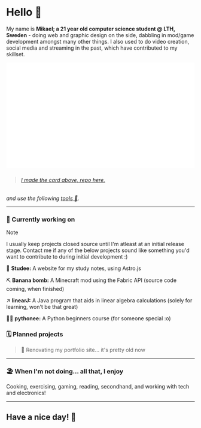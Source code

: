 # Hello 👋

My name is **Mikael; a 21 year old computer science student @ LTH, Sweden** - doing web and graphic design on the side, dabbling in mod/game development amongst many other things. I also used to do video creation, social media and streaming in the past, which have contributed to my skillset.

![](https://raw.githubusercontent.com/mikael-ros/profile-card/main/profile-card.svg)
> ###### [I made the card above, repo here.](https://github.com/mikael-ros/profile-card)

_and use the following [tools 🧰](tools.md)._

---

### 📆 Currently working on

> [!NOTE]
> I usually keep projects closed source until I'm atleast at an initial release stage. Contact me if any of the below projects sound like something you'd want to contribute to during initial development :)

📕 **Studee:** A website for my study notes, using Astro.js

⛏️ **Banana bomb:** A Minecraft mod using the Fabric API (source code coming, when finished)

↗️ **linearJ:** A Java program that aids in linear algebra calculations (solely for learning, won't be that great)

🧑‍🏫 **pythonee:** A Python beginners course (for someone special :o)

### 🗓️ Planned projects
> 🔨 Renovating my portfolio site... it's pretty old now

---

### 🏖️ When I'm not doing... all that, I enjoy
Cooking, exercising, gaming, reading, secondhand, and working with tech and electronics!

--- 
## Have a nice day! 🙏
